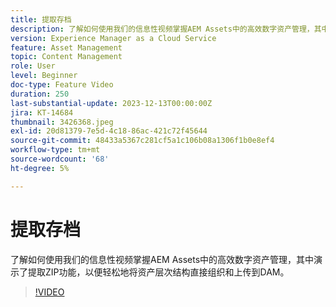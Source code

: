 ```yaml
---
title: 提取存档
description: 了解如何使用我们的信息性视频掌握AEM Assets中的高效数字资产管理，其中演示了提取ZIP功能，以便轻松地将资产层次结构直接组织和上传到DAM。
version: Experience Manager as a Cloud Service
feature: Asset Management
topic: Content Management
role: User
level: Beginner
doc-type: Feature Video
duration: 250
last-substantial-update: 2023-12-13T00:00:00Z
jira: KT-14684
thumbnail: 3426368.jpeg
exl-id: 20d81379-7e5d-4c18-86ac-421c72f45644
source-git-commit: 48433a5367c281cf5a1c106b08a1306f1b0e8ef4
workflow-type: tm+mt
source-wordcount: '68'
ht-degree: 5%

---
```


# 提取存档

了解如何使用我们的信息性视频掌握AEM Assets中的高效数字资产管理，其中演示了提取ZIP功能，以便轻松地将资产层次结构直接组织和上传到DAM。

>[!VIDEO](https://video.tv.adobe.com/v/3426368/?learn=on)
